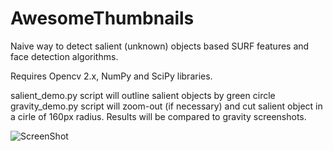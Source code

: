 AwesomeThumbnails
=================

Naive way to detect salient (unknown) objects based SURF features and face detection algorithms.

Requires Opencv 2.x, NumPy and SciPy libraries.

salient_demo.py script will outline salient objects by green circle
gravity_demo.py script will zoom-out (if necessary) and cut salient object in a cirle of 160px radius. Results will be compared to gravity screenshots.

![ScreenShot](https://raw.github.com/podlipensky/AwesomeThumbnails/master/data/screenshot.png)